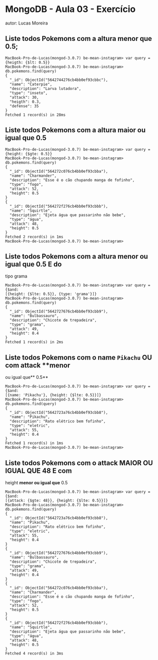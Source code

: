# MongoDB - Aula 03 - Exercício

autor: Lucas Moreira

## Liste todos Pokemons com a altura **menor que** 0.5;

```
MacBook-Pro-de-Lucas(mongod-3.0.7) be-mean-instagram> var query =
{heigth: {$lt: 0.5}}
MacBook-Pro-de-Lucas(mongod-3.0.7) be-mean-instagram>
db.pokemons.find(query)
{
  "_id": ObjectId("5642744276cb4bb0ef93cbbc"),
  "name": "Caterpie",
  "description": "Larva lutadora",
  "type": "inseto",
  "attack": 30,
  "heigth": 0.3,
  "defense": 35
}
Fetched 1 record(s) in 28ms
```

## Liste todos Pokemons com a altura **maior ou igual que** 0.5

```
MacBook-Pro-de-Lucas(mongod-3.0.7) be-mean-instagram> var query =
{height: {$gte: 0.5}}
MacBook-Pro-de-Lucas(mongod-3.0.7) be-mean-instagram>
db.pokemons.find(query)
{
  "_id": ObjectId("564272c076cb4bb0ef93cbba"),
  "name": "Charmander",
  "description": "Esse é o cão chupando manga de fofinho",
  "type": "fogo",
  "attack": 52,
  "height": 0.5
}
{
  "_id": ObjectId("564272f276cb4bb0ef93cbbb"),
  "name": "Squirtle",
  "description": "Ejeta água que passarinho não bebe",
  "type": "água",
  "attack": 48,
  "height": 0.5
}
Fetched 2 record(s) in 1ms
MacBook-Pro-de-Lucas(mongod-3.0.7) be-mean-instagram> 
```

## Liste todos Pokemons com a altura **menor ou igual que** 0.5 **E** do
tipo grama

```
MacBook-Pro-de-Lucas(mongod-3.0.7) be-mean-instagram> var query = {$and:
[{height: {$lte: 0.5}}, {type: 'grama'}]}
MacBook-Pro-de-Lucas(mongod-3.0.7) be-mean-instagram>
db.pokemons.find(query)
{
  "_id": ObjectId("5642727676cb4bb0ef93cbb9"),
  "name": "Bulbassauro",
  "description": "Chicote de trepadeira",
  "type": "grama",
  "attack": 49,
  "height": 0.4
}
Fetched 1 record(s) in 2ms
```

## Liste todos Pokemons com o name `Pikachu` **OU** com attack **menor
ou igual que** 0.5**

```
MacBook-Pro-de-Lucas(mongod-3.0.7) be-mean-instagram> var query = {$and:
[{name: 'Pikachu'}, {height: {$lte: 0.5}}]}
MacBook-Pro-de-Lucas(mongod-3.0.7) be-mean-instagram>
db.pokemons.find(query)
{
  "_id": ObjectId("5642723a76cb4bb0ef93cbb8"),
  "name": "Pikachu",
  "description": "Rato elétrico bem fofinho",
  "type": "eletric",
  "attack": 55,
  "height": 0.4
}
Fetched 1 record(s) in 1ms
MacBook-Pro-de-Lucas(mongod-3.0.7) be-mean-instagram> 
```

## Liste todos Pokemons com o attack **MAIOR OU IGUAL QUE** 48 **E** com
height **menor ou igual que** 0.5

```
MacBook-Pro-de-Lucas(mongod-3.0.7) be-mean-instagram> var query = {$and:
[{attack: {$gte: 48}}, {height: {$lte: 0.5}}]}
MacBook-Pro-de-Lucas(mongod-3.0.7) be-mean-instagram>
db.pokemons.find(query)
{
  "_id": ObjectId("5642723a76cb4bb0ef93cbb8"),
  "name": "Pikachu",
  "description": "Rato elétrico bem fofinho",
  "type": "eletric",
  "attack": 55,
  "height": 0.4
}
{
  "_id": ObjectId("5642727676cb4bb0ef93cbb9"),
  "name": "Bulbassauro",
  "description": "Chicote de trepadeira",
  "type": "grama",
  "attack": 49,
  "height": 0.4
}
{
  "_id": ObjectId("564272c076cb4bb0ef93cbba"),
  "name": "Charmander",
  "description": "Esse é o cão chupando manga de fofinho",
  "type": "fogo",
  "attack": 52,
  "height": 0.5
}
{
  "_id": ObjectId("564272f276cb4bb0ef93cbbb"),
  "name": "Squirtle",
  "description": "Ejeta água que passarinho não bebe",
  "type": "água",
  "attack": 48,
  "height": 0.5
}
Fetched 4 record(s) in 3ms
```
